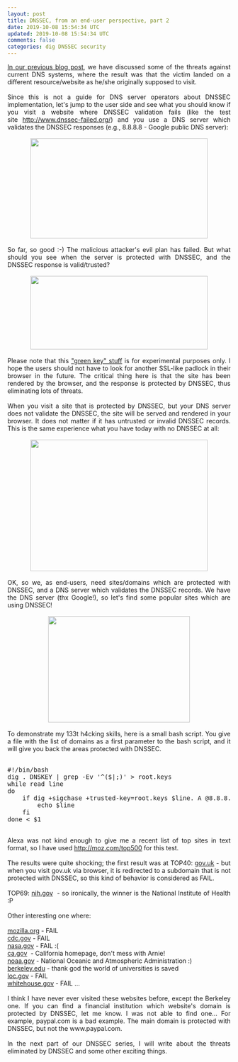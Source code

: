 ```yaml
---           
layout: post
title: DNSSEC, from an end-user perspective, part 2
date: 2019-10-08 15:54:34 UTC
updated: 2019-10-08 15:54:34 UTC
comments: false
categories: dig DNSSEC security
---
```

<div style="text-align: justify;"><a href="http://jumpespjump.blogspot.hu/2013/12/dnssec-from-end-user-perspective-part-1.html">In our previous blog post</a>, we have discussed some of the threats against current DNS systems, where the result was that the victim landed on a different resource/website as he/she originally supposed to visit.</div><div style="text-align: justify;"><br/></div><div style="text-align: justify;">Since this is not a guide for DNS server operators about DNSSEC implementation, let's jump to the user side and see what you should know if you visit a website where DNSSEC validation fails (like the test site <a href="http://www.dnssec-failed.org/" target="_blank">http://www.dnssec-failed.org/</a>) and you use a DNS server which validates the DNSSEC responses (e.g., 8.8.8.8 - Google public DNS server):</div><br/><div class="separator" style="clear: both; text-align: center;"><a href="https://z6543.github.io/_img/dnssec_notreachable.png" src="https://z6543.github.io/_img/dnssec_notreachable.png" style="margin-left: 1em; margin-right: 1em;"><img border="0" height="226" src="https://z6543.github.io/_img/dnssec_notreachable.png" width="400"/></a></div><br/><div style="text-align: justify;">So far, so good :-) The malicious attacker's evil plan has failed. But what should you see when the server is protected with DNSSEC, and the DNSSEC response is valid/trusted?</div><br/><div class="separator" style="clear: both; text-align: center;"><a href="https://z6543.github.io/_img/DNSSEC_valid.png" src="https://z6543.github.io/_img/DNSSEC_valid.png" style="margin-left: 1em; margin-right: 1em;"><img border="0" height="166" src="https://z6543.github.io/_img/DNSSEC_valid.png" width="400"/></a></div><br/><div style="text-align: justify;">Please note that this <a href="https://addons.mozilla.org/en-us/firefox/addon/dnssec-validator/" target="_blank">"green key" stuff</a> is for experimental purposes only. I hope the users should not have to look for another SSL-like padlock in their browser in the future. The critical thing here is that the site has been rendered by the browser, and the response is protected by DNSSEC, thus eliminating lots of threats.</div><div style="text-align: justify;"><br/></div><div style="text-align: justify;">When you visit a site that is protected by DNSSEC, but your DNS server does not validate the DNSSEC, the site will be served and rendered in your browser. It does not matter if it has untrusted or invalid DNSSEC records. This is the same experience what you have today with no DNSSEC at all:</div><br/><div class="separator" style="clear: both; text-align: center;"><a href="https://z6543.github.io/_img/dnssec_untr.png" src="https://z6543.github.io/_img/dnssec_untr.png" style="margin-left: 1em; margin-right: 1em;"><img border="0" height="297" src="https://z6543.github.io/_img/dnssec_untr.png" width="400"/></a></div><br/><div style="text-align: justify;">OK, so we, as end-users, need sites/domains which are protected with DNSSEC, and a DNS server which validates the DNSSEC records. We have the DNS server (thx Google!), so let's find some popular sites which are using DNSSEC!</div><br/><div class="separator" style="clear: both; text-align: center;"><a href="https://z6543.github.io/_img/44540147.jpg" src="https://z6543.github.io/_img/44540147.jpg" style="margin-left: 1em; margin-right: 1em;"><img border="0" height="240" src="https://z6543.github.io/_img/44540147.jpg" width="320"/></a></div><br/><div style="text-align: justify;">To demonstrate my 133t h4cking skills, here is a small bash script. You give a file with the list of domains as a first parameter to the bash script, and it will give you back the areas protected with DNSSEC.</div><div style="text-align: justify;"><br/></div><div style="text-align: justify;"></div><pre class="prettyprint linenums lang-bash">#!/bin/bash<br/>dig . DNSKEY | grep -Ev '^($|;)' &gt; root.keys<br/>while read line<br/>do<br/>    if dig +sigchase +trusted-key=root.keys $line. A @8.8.8.8 | grep --quiet "DNSSEC validation is ok: SUCC"; then<br/>        echo $line<br/>    fi<br/>done &lt; $1<br/></pre><div style="text-align: justify;"><br/></div><div style="text-align: justify;">Alexa was not kind enough to give me a recent list of top sites in text format, so I have used <a href="http://moz.com/top500">http://moz.com/top500</a> for this test.</div><div style="text-align: justify;"><br/></div><div style="text-align: justify;">The results were quite shocking; the first result was at TOP40: <a href="http://gov.uk/">gov.uk</a> - but when you visit gov.uk via browser, it is redirected to a subdomain that is not protected with DNSSEC, so this kind of behavior is considered as FAIL.</div><div style="text-align: justify;"><br/></div><div style="text-align: justify;">TOP69: <a href="http://nih.gov/">nih.gov</a>  - so ironically, the winner is the National Institute of Health :P</div><div style="text-align: justify;"><br/>Other interesting one where:<br/><br/></div><div style="text-align: justify;"><a href="http://mozilla.org/">mozilla.org</a> - FAIL </div><div style="text-align: justify;"><a href="http://cdc.gov/">cdc.gov</a> - FAIL</div><div style="text-align: justify;"><a href="http://nasa.gov/">nasa.gov</a> - FAIL :(</div><div style="text-align: justify;"><a href="http://ca.gov/">ca.gov</a>  - California homepage, don't mess with Arnie!</div><div style="text-align: justify;"><a href="http://noaa.gov/">noaa.gov</a> - National Oceanic and Atmospheric Administration :)</div><div style="text-align: justify;"><a href="http://berkeley.edu/">berkeley.edu</a> - thank god the world of universities is saved</div><div style="text-align: justify;"><a href="http://loc.gov/">loc.gov</a> - FAIL</div><div style="text-align: justify;"><a href="http://whitehouse.gov/">whitehouse.gov</a> - FAIL …</div><div style="text-align: justify;"><br/></div><div style="text-align: justify;">I think I have never ever visited these websites before, except the Berkeley one. If you can find a financial institution which website's domain is protected by DNSSEC, let me know. I was not able to find one… For example, paypal.com is a bad example. The main domain is protected with DNSSEC, but not the www.paypal.com.</div><div style="text-align: justify;"><br/></div><div style="text-align: justify;">In the next part of our DNSSEC series, I will write about the threats eliminated by DNSSEC and some other exciting things.</div>